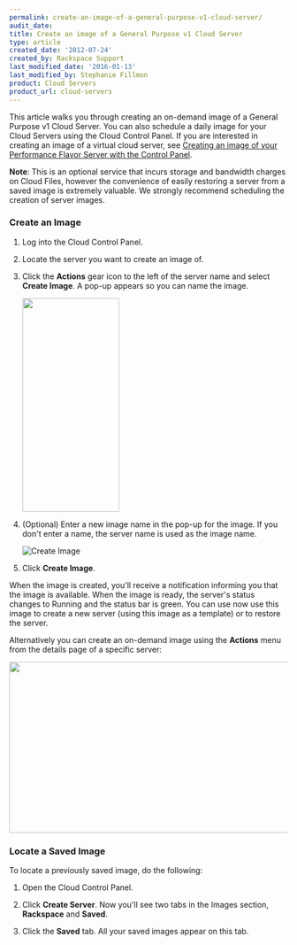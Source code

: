 ```yaml
---
permalink: create-an-image-of-a-general-purpose-v1-cloud-server/
audit_date:
title: Create an image of a General Purpose v1 Cloud Server
type: article
created_date: '2012-07-24'
created_by: Rackspace Support
last_modified_date: '2016-01-13'
last_modified_by: Stephanie Fillmon
product: Cloud Servers
product_url: cloud-servers
---
```


This article walks you through creating an on-demand image of a General
Purpose v1 Cloud Server. You can also schedule a daily image for your
Cloud Servers using the Cloud Control Panel. If you are interested in
creating an image of a virtual cloud server, see [Creating an image of your Performance Flavor Server with the Control Panel](/how-to/create-an-image-of-a-server-and-restore-a-server-from-a-saved-image).

**Note**: This is an optional service that incurs storage and bandwidth
charges on Cloud Files, however the convenience of easily restoring a
server from a saved image is extremely valuable. We strongly recommend
scheduling the creation of server images.

### Create an Image

1.  Log into the Cloud Control Panel.

2.  Locate the server you want to create an image of.

3.  Click the **Actions** gear icon to the left of the server name and
    select **Create Image**. A pop-up appears so you can name the image.

    <img src="{% asset_path cloud-servers/create-an-image-of-a-general-purpose-v1-cloud-server/CreateImage.png %}" width="175" height="386" />

4.  (Optional) Enter a new image name in the pop-up for the image. If
    you don't enter a name, the server name is used as the image name.

    <img src="{% asset_path cloud-servers/create-an-image-of-a-general-purpose-v1-cloud-server/On-Demand%20Image.png %}" alt="Create Image" />

5.  Click **Create Image**.

When the image is created, you'll receive a notification informing you
that the image is available. When the image is ready, the server's
status changes to Running and the status bar is green. You can use now
use this image to create a new server (using this image as a template)
or to restore the server.

Alternatively you can create an on-demand image using
the **Actions** menu from the details page of a specific server:

<img src="{% asset_path cloud-servers/create-an-image-of-a-general-purpose-v1-cloud-server/ImageMenu2.png %}" width="546" height="309" />

### Locate a Saved Image

To locate a previously saved image, do the following:

1.  Open the Cloud Control Panel.

2.  Click **Create Server**. Now you'll see two tabs in the Images
    section, **Rackspace** and **Saved**.

3.  Click the **Saved** tab. All your saved images appear on this tab.
